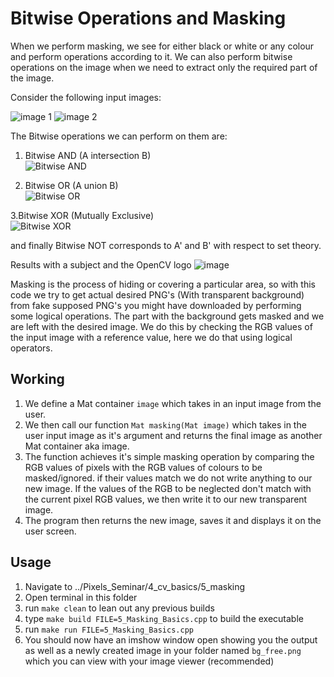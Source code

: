 # Bitwise Operations and Masking
When we perform masking, we see for either black or white or any colour and perform operations according to it. We can also perform bitwise operations on the image when we need to extract only the required part of the image.

Consider the following input images:  


![image 1](https://user-images.githubusercontent.com/99654265/227601983-c6f6d6f5-eb45-4ab7-8cb4-90f5f0473a7b.png)
![image 2](https://user-images.githubusercontent.com/99654265/227602241-5a8c4194-9b94-4232-8f62-102255c7edc6.png)

The Bitwise operations we can perform on them are:
1. Bitwise AND (A intersection B)  
![Bitwise AND](https://user-images.githubusercontent.com/99654265/227602694-a658aa5a-5f25-4054-8179-70bb0b09aeb6.png)

2. Bitwise OR (A union B)  
![Bitwise OR](https://user-images.githubusercontent.com/99654265/227602846-882d276a-54db-4297-a3a4-b1fcb37734de.png)

3.Bitwise XOR (Mutually Exclusive)  
![Bitwise XOR](https://user-images.githubusercontent.com/99654265/227610937-ed4dcb0c-3b9a-464c-8315-48e91a9777ea.png)

and finally Bitwise NOT corresponds to A' and B' with respect to set theory.

Results with a subject and the OpenCV logo
![image](https://user-images.githubusercontent.com/99654265/227612770-bf40900d-2a7c-4bda-a7ef-2a730ba3a706.png)




Masking is the process of hiding or covering a particular area, so with this code we try to get actual desired PNG's (With transparent background) from fake supposed PNG's you might have downloaded by performing some logical operations. The part with the background gets masked and we are left with the desired image.
We do this by checking the RGB values of the input image with a reference value, here we do that using logical operators.

## Working
1. We define a Mat container ```image``` which takes in an input image from the user.
2. We then call our function ```Mat masking(Mat image)``` which takes in the user input image as it's argument and returns the final image as another Mat container aka image.
3. The function achieves it's simple masking operation by comparing the RGB values of pixels with the RGB values of colours to be masked/ignored.
if their values match we do not write anything to our new image.
If the values of the RGB to be neglected don't match with the current pixel RGB values, we then write it to our new transparent image.
4. The program then returns the new image, saves it and displays it on the user screen.

## Usage
1. Navigate to ../Pixels_Seminar/4_cv_basics/5_masking
2. Open terminal in this folder
3. run   ```make clean``` to lean out any previous builds
4. type ```make build FILE=5_Masking_Basics.cpp``` to build the executable
5. run ```make run FILE=5_Masking_Basics.cpp```
6. You should now have an imshow window open showing you the output as well as a newly created image in your folder named ```bg_free.png``` which you can view with your image viewer (recommended) 
